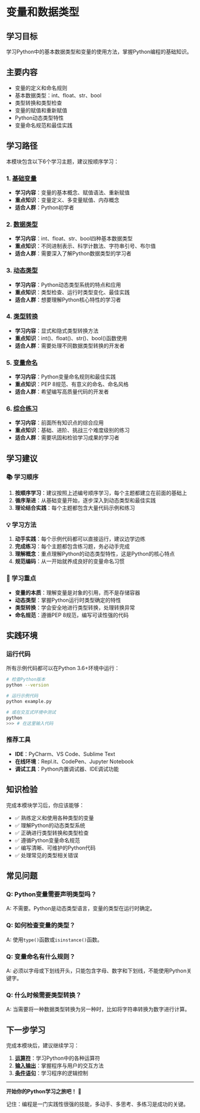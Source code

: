 # 变量和数据类型

## 学习目标

学习Python中的基本数据类型和变量的使用方法，掌握Python编程的基础知识。

## 主要内容

- 变量的定义和命名规则
- 基本数据类型：int、float、str、bool
- 类型转换和类型检查
- 变量的赋值和重新赋值
- Python动态类型特性
- 变量命名规范和最佳实践

## 学习路径

本模块包含以下6个学习主题，建议按顺序学习：

### 1. [基础变量](./basic-variables)
- **学习内容**：变量的基本概念、赋值语法、重新赋值
- **重点知识**：变量定义、多变量赋值、内存概念
- **适合人群**：Python初学者

### 2. [数据类型](./data-types)
- **学习内容**：int、float、str、bool四种基本数据类型
- **重点知识**：不同进制表示、科学计数法、字符串引号、布尔值
- **适合人群**：需要深入了解Python数据类型的学习者

### 3. [动态类型](./dynamic-typing)
- **学习内容**：Python动态类型系统的特点和应用
- **重点知识**：类型检查、运行时类型变化、最佳实践
- **适合人群**：想要理解Python核心特性的学习者

### 4. [类型转换](./type-conversion)
- **学习内容**：显式和隐式类型转换方法
- **重点知识**：int()、float()、str()、bool()函数使用
- **适合人群**：需要处理不同数据类型转换的开发者

### 5. [变量命名](./variable-naming)
- **学习内容**：Python变量命名规则和最佳实践
- **重点知识**：PEP 8规范、有意义的命名、命名风格
- **适合人群**：希望编写高质量代码的开发者

### 6. [综合练习](./exercises)
- **学习内容**：前面所有知识点的综合应用
- **重点知识**：基础、进阶、挑战三个难度级别的练习
- **适合人群**：需要巩固和检验学习成果的学习者

## 学习建议

### 📚 学习顺序
1. **按顺序学习**：建议按照上述编号顺序学习，每个主题都建立在前面的基础上
2. **循序渐进**：从基础变量开始，逐步深入到动态类型和最佳实践
3. **理论结合实践**：每个主题都包含大量代码示例和练习

### 💡 学习方法
1. **动手实践**：每个示例代码都可以直接运行，建议边学边练
2. **完成练习**：每个主题都包含练习题，务必动手完成
3. **理解概念**：重点理解Python的动态类型特性，这是Python的核心特点
4. **规范编码**：从一开始就养成良好的变量命名习惯

### 🎯 学习重点
- **变量的本质**：理解变量是对象的引用，而不是存储容器
- **动态类型**：掌握Python运行时类型确定的特性
- **类型转换**：学会安全地进行类型转换，处理转换异常
- **命名规范**：遵循PEP 8规范，编写可读性强的代码

## 实践环境

### 运行代码
所有示例代码都可以在Python 3.6+环境中运行：

```bash
# 检查Python版本
python --version

# 运行示例代码
python example.py

# 或在交互式环境中测试
python
>>> # 在这里输入代码
```

### 推荐工具
- **IDE**：PyCharm、VS Code、Sublime Text
- **在线环境**：Repl.it、CodePen、Jupyter Notebook
- **调试工具**：Python内置调试器、IDE调试功能

## 知识检验

完成本模块学习后，你应该能够：

- ✅ 熟练定义和使用各种类型的变量
- ✅ 理解Python的动态类型系统
- ✅ 正确进行类型转换和类型检查
- ✅ 遵循Python变量命名规范
- ✅ 编写清晰、可维护的Python代码
- ✅ 处理常见的类型相关错误

## 常见问题

### Q: Python变量需要声明类型吗？
A: 不需要。Python是动态类型语言，变量的类型在运行时确定。

### Q: 如何检查变量的类型？
A: 使用`type()`函数或`isinstance()`函数。

### Q: 变量命名有什么规则？
A: 必须以字母或下划线开头，只能包含字母、数字和下划线，不能使用Python关键字。

### Q: 什么时候需要类型转换？
A: 当需要将一种数据类型转换为另一种时，比如将字符串转换为数字进行计算。

## 下一步学习

完成本模块后，建议继续学习：

1. **[运算符](../02-operators/)**：学习Python中的各种运算符
2. **[输入输出](../03-input-output/)**：掌握程序与用户的交互方法
3. **[条件语句](../05-conditions/)**：学习程序的逻辑控制

---

**开始你的Python学习之旅吧！** 🚀

记住：编程是一门实践性很强的技能，多动手、多思考、多练习是成功的关键。